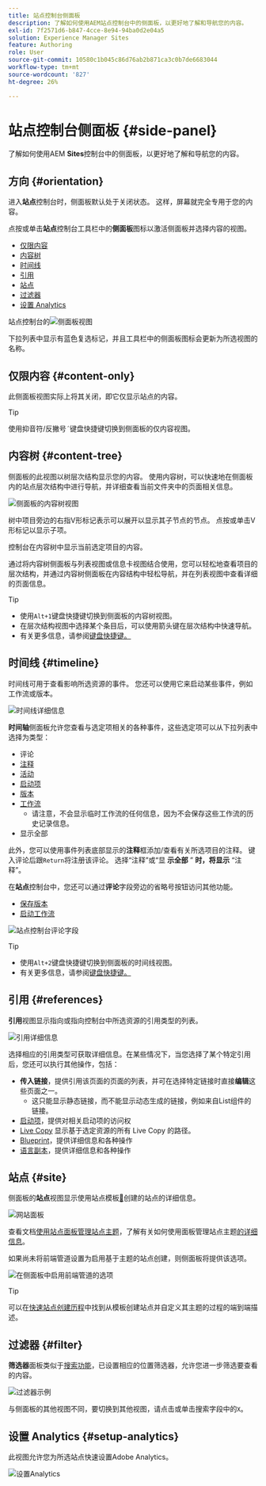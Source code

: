```yaml
---
title: 站点控制台侧面板
description: 了解如何使用AEM站点控制台中的侧面板，以更好地了解和导航您的内容。
exl-id: 7f2571d6-b847-4cce-8e94-94ba0d2e04a5
solution: Experience Manager Sites
feature: Authoring
role: User
source-git-commit: 10580c1b045c86d76ab2b871ca3c0b7de6683044
workflow-type: tm+mt
source-wordcount: '827'
ht-degree: 26%

---
```


# 站点控制台侧面板 {#side-panel}

了解如何使用AEM **Sites**&#x200B;控制台中的侧面板，以更好地了解和导航您的内容。

## 方向 {#orientation}

进入&#x200B;**站点**&#x200B;控制台时，侧面板默认处于关闭状态。 这样，屏幕就完全专用于您的内容。

点按或单击&#x200B;**站点**&#x200B;控制台工具栏中的&#x200B;**侧面板**&#x200B;图标以激活侧面板并选择内容的视图。

* [仅限内容](#content-only)
* [内容树](#content-tree)
* [时间线](#timeline)
* [引用](#references)
* [站点](#site)
* [过滤器](#filter)
* [设置 Analytics](#setup-analytics)

站点控制台的![侧面板视图](assets/sites-console-side-panel-views.png)

下拉列表中显示有蓝色复选标记，并且工具栏中的侧面板图标会更新为所选视图的名称。

## 仅限内容 {#content-only}

此侧面板视图实际上将其关闭，即它仅显示站点的内容。

>[!TIP]
>
>使用抑音符/反撇号`´`键盘快捷键切换到侧面板的仅内容视图。

## 内容树 {#content-tree}

侧面板的此视图以树层次结构显示您的内容。 使用内容树，可以快速地在侧面板内的站点层次结构中进行导航，并详细查看当前文件夹中的页面相关信息。

![侧面板的内容树视图](assets/console-side-panel-content-tree.png)

树中项目旁边的右指V形标记表示可以展开以显示其子节点的节点。 点按或单击V形标记以显示子项。

控制台在内容树中显示当前选定项目的内容。

通过将内容树侧面板与列表视图或信息卡视图结合使用，您可以轻松地查看项目的层次结构，并通过内容树侧面板在内容结构中轻松导航，并在列表视图中查看详细的页面信息。

>[!TIP]
>
>* 使用`Alt+1`键盘快捷键切换到侧面板的内容树视图。
>* 在层次结构视图中选择某个条目后，可以使用箭头键在层次结构中快速导航。
>* 有关更多信息，请参阅[键盘快捷键。](/help/sites-cloud/authoring/sites-console/keyboard-shortcuts.md)

## 时间线 {#timeline}

时间线可用于查看影响所选资源的事件。 您还可以使用它来启动某些事件，例如工作流或版本。

![时间线详细信息](/help/sites-cloud/authoring/assets/timeline-detail.png)

**时间轴**&#x200B;侧面板允许您查看与选定项相关的各种事件，这些选定项可以从下拉列表中选择为类型：

* 评论
* [注释](/help/sites-cloud/authoring/page-editor/annotations.md)
* [活动](/help/sites-cloud/authoring/personalization/activities.md)
* [启动项](/help/sites-cloud/authoring/launches/overview.md)
* [版本](/help/sites-cloud/authoring/sites-console/page-versions.md)
* [工作流](/help/sites-cloud/authoring/workflows/overview.md)
   * 请注意，不会显示临时工作流的任何信息，因为不会保存这些工作流的历史记录信息。<!--With the exception of [transient workflows](/help/sites-developing/workflows.md#transient-workflows) as no history information is saved for these-->
* 显示全部

此外，您可以使用事件列表底部显示的&#x200B;**注释**&#x200B;框添加/查看有关所选项目的注释。 键入评论后跟`Return`将注册该评论。 选择“注释”或“显 **示全部** ” **时，将显示** “注释”。

在&#x200B;**站点**&#x200B;控制台中，您还可以通过&#x200B;**评论**&#x200B;字段旁边的省略号按钮访问其他功能。

* [保存版本](/help/sites-cloud/authoring/sites-console/page-versions.md)
* [启动工作流](/help/sites-cloud/authoring/workflows/applying.md)

![站点控制台评论字段](assets/sites-console-comment-ellipsis.png)

>[!TIP]
>
>* 使用`Alt+2`键盘快捷键切换到侧面板的时间线视图。
>* 有关更多信息，请参阅[键盘快捷键。](/help/sites-cloud/authoring/sites-console/keyboard-shortcuts.md)

## 引用 {#references}

**引用**&#x200B;视图显示指向或指向控制台中所选资源的引用类型的列表。

![引用详细信息](assets/console-side-panel-references-detail.png)

选择相应的引用类型可获取详细信息。在某些情况下，当您选择了某个特定引用后，您还可以执行其他操作，包括：

* **传入链接**，提供引用该页面的页面的列表，并可在选择特定链接时直接&#x200B;**编辑**&#x200B;这些页面之一。
   * 这只能显示静态链接，而不能显示动态生成的链接，例如来自List组件的链接。
* [启动项](/help/sites-cloud/authoring/launches/overview.md)，提供对相关启动项的访问权
* [Live Copy](/help/sites-cloud/administering/msm/overview.md) 显示基于选定资源的所有 Live Copy 的路径。
* [Blueprint](/help/sites-cloud/administering/msm/best-practices.md)，提供详细信息和各种操作
* [语言副本](/help/sites-cloud/administering/translation/managing-projects.md#creating-translation-projects-using-the-references-panel)，提供详细信息和各种操作

## 站点 {#site}

侧面板的&#x200B;**站点**&#x200B;视图显示使用站点模板[&#128279;](/help/sites-cloud/administering/site-creation/create-site.md)创建的站点的详细信息。

![网站面板](assets/console-side-panel-site-paenl.png)

查看文档[使用站点面板管理站点主题](/help/sites-cloud/administering/site-creation/site-rail.md)，了解有关如何使用面板管理站点主题[的详细信息](/help/sites-cloud/administering/site-creation/site-themes.md)。

如果尚未将前端管道设置为启用基于主题的站点创建，则侧面板将提供该选项。

![在侧面板中启用前端管道的选项](assets/sites-console-side-panel-site.png)

>[!TIP]
>
>可以在[快速站点创建历程](/help/journey-sites/quick-site/overview.md)中找到从模板创建站点并自定义其主题的过程的端到端描述。

## 过滤器 {#filter}

**筛选器**&#x200B;面板类似于[搜索功能](/help/sites-cloud/authoring/search.md)，已设置相应的位置筛选器，允许您进一步筛选要查看的内容。

![过滤器示例](assets/console-side-panel-filter.png)

与侧面板的其他视图不同，要切换到其他视图，请点击或单击搜索字段中的`X`。

## 设置 Analytics {#setup-analytics}

此视图允许您为所选站点快速设置Adobe Analytics。

![设置Analytics](assets/sites-console-side-panel-setup-analytics.png)
